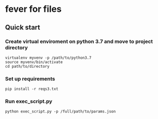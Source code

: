 # fever for files
## Quick start  
    
### Create virtual enviroment on python 3.7 and move to project directory
    virtualenv myvenv -p /path/to/python3.7
    source myvenv/bin/activate
    cd path/to/directory
### Set up requirements 
    pip install -r reqs3.txt
### Run exec_script.py
    python exec_script.py -p /full/path/to/params.json
